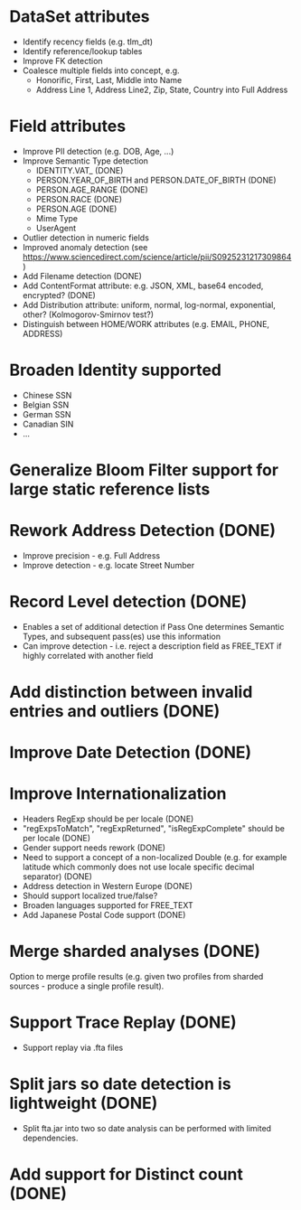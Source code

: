 # DataSet attributes
 - Identify recency fields (e.g. tlm_dt)
 - Identify reference/lookup tables
 - Improve FK detection
 - Coalesce multiple fields into concept, e.g.
	 - Honorific, First, Last, Middle into Name
	 - Address Line 1, Address Line2, Zip, State, Country into Full Address

# Field attributes
 - Improve PII detection (e.g. DOB, Age, ...)
 - Improve Semantic Type detection
	- IDENTITY.VAT_<COUNTRY> (DONE)
	- PERSON.YEAR_OF_BIRTH and PERSON.DATE_OF_BIRTH (DONE)
	- PERSON.AGE_RANGE (DONE)
	- PERSON.RACE (DONE)
	- PERSON.AGE (DONE)
	- Mime Type
	- UserAgent
 - Outlier detection in numeric fields
 - Improved anomaly detection (see https://www.sciencedirect.com/science/article/pii/S0925231217309864)
 - Add Filename detection (DONE)
 - Add ContentFormat attribute: e.g. JSON, XML, base64 encoded, encrypted? (DONE)
 - Add Distribution attribute: uniform, normal, log-normal, exponential, other? (Kolmogorov-Smirnov test?)
 - Distinguish between HOME/WORK attributes (e.g. EMAIL, PHONE, ADDRESS)

# Broaden Identity supported
 - Chinese SSN
 - Belgian SSN
 - German SSN
 - Canadian SIN
 - ...

# Generalize Bloom Filter support for large static reference lists

# Rework Address Detection (DONE)
 - Improve precision - e.g. Full Address
 - Improve detection - e.g. locate Street Number

# Record Level detection (DONE)
 - Enables a set of additional detection if Pass One determines Semantic Types, and subsequent pass(es) use this information
 - Can improve detection - i.e. reject a description field as FREE_TEXT if highly correlated with another field

# Add distinction between invalid entries and outliers (DONE)

# Improve Date Detection (DONE)

# Improve Internationalization
 - Headers RegExp should be per locale (DONE)
 - "regExpsToMatch", "regExpReturned", "isRegExpComplete" should be per locale (DONE)
 - Gender support needs rework (DONE)
 - Need to support a concept of a non-localized Double (e.g. for example latitude which commonly does not use locale specific decimal separator) (DONE)
 - Address detection in Western Europe (DONE)
 - Should support localized true/false?
 - Broaden languages supported for FREE_TEXT
 - Add Japanese Postal Code support (DONE)

# Merge sharded analyses (DONE)
Option to merge profile results (e.g. given two profiles from sharded sources - produce a single profile result).

# Support Trace Replay (DONE)
 - Support replay via .fta files

# Split jars so date detection is lightweight (DONE)
 - Split fta.jar into two so date analysis can be performed with limited dependencies.

# Add support for Distinct count (DONE)
